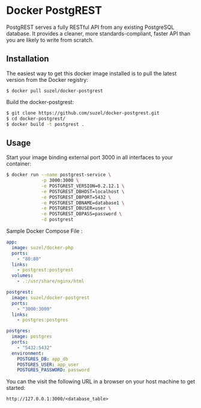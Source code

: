 # Docker PostgREST

PostgREST serves a fully RESTful API from any existing PostgreSQL database.
It provides a cleaner, more standards-compliant, faster API than you are likely to write from scratch.

## Installation

The easiest way to get this docker image installed is to pull the latest version from the Docker registry:

```
$ docker pull suzel/docker-postgrest
```

Build the docker-postgrest:

```sh
$ git clone https://github.com/suzel/docker-postgrest.git
$ cd docker-postgrest/
$ docker build -t postgrest .
```

## Usage

Start your image binding external port 3000 in all interfaces to your container:

```sh
$ docker run --name postgrest-service \
             -p 3000:3000 \
             -e POSTGREST_VERSION=0.2.12.1 \
             -e POSTGREST_DBHOST=localhost \
             -e POSTGREST_DBPORT=5432 \
             -e POSTGREST_DBNAME=database1 \
             -e POSTGREST_DBUSER=user \
             -e POSTGREST_DBPASS=password \
             -d postgrest
```

Sample Docker Compose File :

```yml
app:
  image: suzel/docker-php
  ports:
    - "80:80"
  links:
    - postgrest:postgrest
  volumes:
    - .:/usr/share/nginx/html

postgrest:
  image: suzel/docker-postgrest
  ports:
    - "3000:3000"
  links:
    - postgres:postgres

postgres:
  image: postgres
  ports:
    - "5432:5432"
  environment:
    POSTGRES_DB: app_db
    POSTGRES_USER: app_user
    POSTGRES_PASSWORD: password
```

You can the visit the following URL in a browser on your host machine to get started:

```
http://127.0.0.1:3000/<database_table>
```